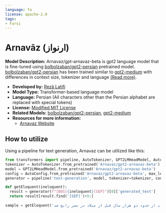 ```yaml
---
language: fa
license: apache-2.0
tags: 
- Farsi
---
```

# Arnavāz (ارنواز)

**Model Description:** Arnavaz/gpt-arnavaz-beta is gpt2 language model that is fine-tuned using [bolbolzaban/gpt2-persian](https://huggingface.co/bolbolzaban/gpt2-persian) pretrained model.
[bolbolzaban/gpt2-persian](https://huggingface.co/bolbolzaban/gpt2-persian) has been trained similar to [gpt2-medium](https://huggingface.co/gpt2-medium) with differences in context size, tokenizer and language [(Read more)](https://medium.com/@khashei/a-not-so-dangerous-ai-in-the-persian-language-39172a641c84).
- **Developed by:** [Rezā Latifi](https://rezalatifi.ir)
- **Model Type:** Transformer-based language model
- **Language:** Persian (All characters other than the Persian alphabet are replaced with special tokens)
- **License:** [Modified MIT License](https://github.com/openai/gpt-2/blob/master/LICENSE)
- **Related Models:** [bolbolzaban/gpt2-persian](https://huggingface.co/bolbolzaban/gpt2-persian), [gpt2-medium](https://huggingface.co/gpt2-medium)
- **Resources for more information:**
  - [Arnavaz Website](https://openai.com/blog/better-language-models/)

## How to utilize
Using a pipeline for text generation, Arnavaz can be utilized like this:

```python
from transformers import pipeline, AutoTokenizer, GPT2LMHeadModel, AutoConfig
tokenizer = AutoTokenizer.from_pretrained('Arnavaz/gpt2-arnavaz-beta')
model = GPT2LMHeadModel.from_pretrained('Arnavaz/gpt2-arnavaz-beta')
config = AutoConfig.from_pretrained('Arnavaz/gpt2-arnavaz-beta', max_length=512)
generator = pipeline('text-generation', model, tokenizer=tokenizer, config=config)

def getEloquent(ineloquent):
  result = generator(f"[BOS]{ineloquent}[SEP]")[0]['generated_text']
  return result[result.find('[SEP]')+5:]
 
sample = getEloquent('استفاده از کاغذ پاپیروس برای نوشتن کتاب از حدود دو هزار سال قبل از میلاد در مصر رایج شد.')
```
